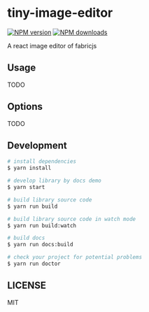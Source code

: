 # tiny-image-editor

[![NPM version](https://img.shields.io/npm/v/tiny-image-editor.svg?style=flat)](https://npmjs.org/package/tiny-image-editor)
[![NPM downloads](http://img.shields.io/npm/dm/tiny-image-editor.svg?style=flat)](https://npmjs.org/package/tiny-image-editor)

A react image editor of fabricjs

## Usage

TODO

## Options

TODO

## Development

```bash
# install dependencies
$ yarn install

# develop library by docs demo
$ yarn start

# build library source code
$ yarn run build

# build library source code in watch mode
$ yarn run build:watch

# build docs
$ yarn run docs:build

# check your project for potential problems
$ yarn run doctor
```

## LICENSE

MIT
